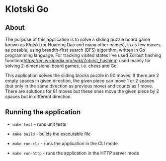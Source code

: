 # Klotski Go

## About

The purpose of this application is to solve a sliding puzzle board game known as Klotski (or Huarong Dao and many other names), in as few moves as possble, using breadth-first search (BFS) algorithm, written in Go programming language. For tracking visited states I've used Zorbist hashing function(https://en.wikipedia.org/wiki/Zobrist_hashing) used mainly for solving 2-dimensional board games, i.e. chess and Go.

This application solves the sliding blocks puzzle in 90 moves. If there are 2 empty spaces in given direction, the given piece can move 1 or 2 spaces (but only in the same direction as previous move) and counts as 1 move. There are solutions for 81 moves but these ones move the given piece by 2 spaces but in different direction.

## Running the application

- `make test` - runs unit tests

- `make build` - builds the executable file

- `make run-cli` - runs the application in the CLI mode

- `make run-http` - runs the application in the HTTP server mode
